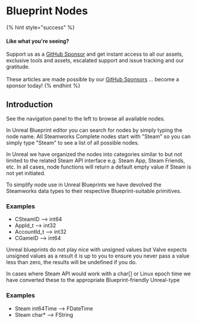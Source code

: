 # Blueprint Nodes

{% hint style="success" %}
#### Like what you're seeing?

Support us as a [GitHub Sponsor](../../../become-a-sponsor/) and get instant access to all our assets, exclusive tools and assets, escalated support and issue tracking and our gratitude.\
\
These articles are made possible by our [GitHub Sponsors](../../../become-a-sponsor/) ... become a sponsor today!
{% endhint %}

## Introduction

See the navigation panel to the left to browse all available nodes.

In Unreal Blueprint editor you can search for nodes by simply typing the node name. All Steamworks Complete nodes start with "Steam" so you can simply type "Steam" to see a list of all possible nodes.

In Unreal we have organized the nodes into categories similar to but not limited to the related Steam API interface e.g. Steam App, Steam Friends, etc. In all cases, node functions will return a default empty value if Steam is not yet initiated.

To simplify node use in Unreal Blueprints we have devolved the Steamworks data types to their respective Blueprint-suitable primitives.&#x20;

### Examples

* CSteamID --> int64
* AppId\_t --> int32
* AccountId\_t --> int32
* CGameID --> int64

Unreal blueprints do not play nice with unsigned values but Valve expects unsigned values as a result it is up to you to ensure you never pass a value less than zero, the results will be undefined if you do.

In cases where Steam API would work with a char\[] or Linux epoch time we have converted these to the appropriate Blueprint-friendly Unreal-type

### Examples

* Steam int64Time --> FDateTime
* Steam char\* --> FString
